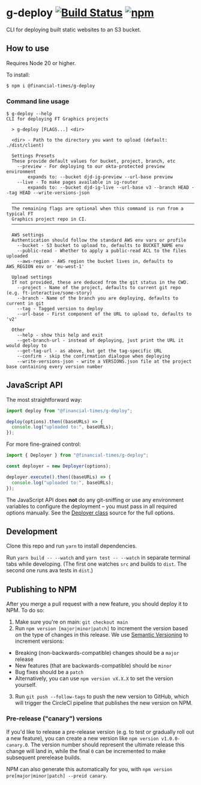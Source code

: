 # g-deploy [![Build Status][circle-image]][circle-url] [![npm](https://img.shields.io/npm/v/@financial-times/g-deploy.svg)](https://npmjs.com/package/@financial-times/g-deploy)

CLI for deploying built static websites to an S3 bucket.

## How to use

Requires Node 20 or higher.

To install:

```bash
$ npm i @financial-times/g-deploy
```

### Command line usage

```
$ g-deploy --help
CLI for deploying FT Graphics projects

  > g-deploy [FLAGS...] <dir>

  <dir> - Path to the directory you want to upload (default: ./dist/client)

  Settings Presets
  These provide default values for bucket, project, branch, etc
    --preview - For deploying to our okta-protected preview environment
        expands to: --bucket djd-ig-preview --url-base preview
    --live - To make pages available in ig-router
        expands to: --bucket djd-ig-live --url-base v3 --branch HEAD --tag HEAD --write-versions-json

  ────────────────────────────────────────────────────────────────────
  The remaining flags are optional when this command is run from a typical FT
  Graphics project repo in CI.
  ────────────────────────────────────────────────────────────────────

  AWS settings
  Authentication should follow the standard AWS env vars or profile
    --bucket - S3 bucket to upload to, defaults to BUCKET_NAME env
    --public-read - Whether to apply a public-read ACL to the files uploaded
    --aws-region - AWS region the bucket lives in, defaults to AWS_REGION env or 'eu-west-1'

  Upload settings
  If not provided, these are deduced from the git status in the CWD.
    --project - Name of the project, defaults to current git repo (e.g. ft-interactive/some-story)
    --branch - Name of the branch you are deploying, defaults to current in git
    --tag - Tagged version to deploy
    --url-base - First component of the URL to upload to, defaults to 'v2'

  Other
    --help - show this help and exit
    --get-branch-url - instead of deploying, just print the URL it would deploy to
    --get-tag-url - as above, but get the tag-specific URL
    --confirm - skip the confirmation dialogue when deploying
    --write-versions-json - write a VERSIONS.json file at the project base containing every version number
```

## JavaScript API

The most straightforward way:

```js
import deploy from "@financial-times/g-deploy";

deploy(options).then((baseURLs) => {
  console.log("uploaded to:", baseURLs);
});
```

For more fine-grained control:

```js
import { Deployer } from "@financial-times/g-deploy";

const deployer = new Deployer(options);

deployer.execute().then((baseURLs) => {
  console.log("uploaded to:", baseURLs);
});
```

The JavaScript API does **not** do any git-sniffing or use any environment variables to configure the deployment – you must pass in all required options manually. See the [Deployer class](./src/Deployer.js) source for the full options.

## Development

Clone this repo and run `yarn` to install dependencies.

Run `yarn build -- --watch` and `yarn test -- --watch` in separate terminal tabs while developing. (The first one watches `src` and builds to `dist`. The second one runs ava tests in `dist`.)

## Publishing to NPM

After you merge a pull request with a new feature, you should deploy it to NPM. To do so:

1. Make sure you're on main: `git checkout main`
2. Run `npm version [major|minor|patch]` to increment the version based on the type of changes in this release. We use [Semantic Versioning](https://semver.org/) to increment versions:

- Breaking (non-backwards-compatible) changes should be a `major` release
- New features (that are backwards-compatible) should be `minor`
- Bug fixes should be a `patch`
- Alternatively, you can use `npm version vX.X.X` to set the version yourself.

3. Run `git push --follow-tags` to push the new version to GitHub, which will trigger the CircleCI pipeline that publishes the new version on NPM.

### Pre-release ("canary") versions

If you'd like to release a pre-release version (e.g. to test or gradually roll out a new feature), you can create a new version like `npm version v1.0.0-canary.0`. The version number should represent the ultimate release this change will land in, while the final `0` can be incremented to make subsequent prerelease builds.

NPM can also generate this automatically for you, with `npm version pre[major|minor|patch] --preid canary`.

<!-- badge URLs -->

[circle-url]: https://circleci.com/gh/ft-interactive/g-deploy
[circle-image]: https://circleci.com/gh/ft-interactive/g-deploy.svg?style=svg
